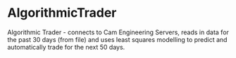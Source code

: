 # AlgorithmicTrader

Algorithmic Trader - connects to Cam Engineering Servers, reads in data for the past 30 days (from file) and uses least squares modelling to predict and automatically trade for the next 50 days.
